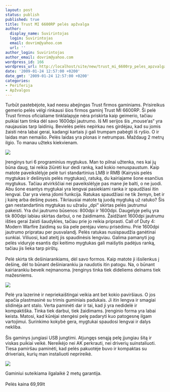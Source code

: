 ```yaml
---
layout: post
status: publish
published: true
title: Trust MI 6600RP pelės apžvalga
author:
  display_name: Suvirintojas
  login: Suvirintojas
  email: dovrim@yahoo.com
  url: ''
author_login: Suvirintojas
author_email: dovrim@yahoo.com
wordpress_id: 166
wordpress_url: http://localhost/site/new/trust_mi_6600rp_peles_apzvalga/
date: '2009-01-24 12:57:00 +0200'
date_gmt: '2009-01-24 12:57:00 +0200'
categories:
- Periferija
- Apžvalgos
---
```

<p>Turbūt pastebėjote, kad neesu abejingas Trust firmos gaminiams. Prisireikus gemerio pelės vėlgi rinkausi šios firmos gaminį Trust MI 6600RP. Ši pelė Trust firmos oficialiame tinklalapyje nėra priskirta kaip geimerio, tačiau puikiai tam tinka dėl savo 1600dpi jautrumo. Iš MI serijos šis „mouse‘as“ yra naujausias tarp laidinių. Bevielės pelės nepirkau nes girdėjau, kad su jomis žaisti nėra labai gerai, kadangi kartais ji gali trumpam pabėgti iš ryšio. O ir laidas man nemaišo. Pelės laidas yra plonas ir netrumpas. Maždaug 2 metrų ilgio. To manau užteks kiekvienam.  </p>
<p><img src="http://www.trust.com/_images/products/500/15139-1.jpg" /></p>
<p>Įrenginys turi 6 programinius mygtukus. Man to pilnai užtenka, nes kai jų būna daug, tai reikia žiūrėti kur dedi ranką, kad kokio nenuspaustum. Kaip matote paveikslėlyje pelė turi standartinius LMB ir RMB (Kairysis pelės mygtukas ir dešinysis pelės mygtukas), ratuką, du  kairiajame šone esančius mygtukus. Tačiau atvirkščiai nei paveikslėlyje pas mane jie balti, o ne juodi. Abu šone esantys mygtukai yra lengvai pasiekiami ranka ir spaudžiasi itin lengvai. Dar yra viena įdomi funkcija. Ratukas spaudžiasi ne tik žemyn, bet ir į kairę arba dešinę puses. Tikriausiai matote tą juodą mygtuką už ratuko? Šis gan nestandartinis mygtukas su užrašu „dpi“ skirtas pelės jautrumui pakeisti. Yra dvi jautrumo būsenos: 800dpi ir 1600dpi. Daugelyje pelių yra tik 800dpi labiau skirtas darbui, o ne žaidimams. Žaidžiant 1600dpi jautrumu išties gerai žaisti šaudykles, tačiau prie jo reikia priprasti. Call of Duty 4: Modern Warfire žaidimą su šia pele perėjau vienu prisėdimu. Prie 1600dpi jautrumo pripratau per pusvalandį. Pelės ratukas nusispaudžia ganėtinai sunkiai. Viliuosi, kad ateitį jis spaudinėsis lengviau. Galima pamanyti jog pelės viduryje esantis dpi keitimo mygtukas gali maišytis padėjus ranką, tačiau jis lieka tarp pirštų.<br />
<br />Pelė skirta tik dešiniarankiams, dėl savo formos. Kaip matote ji išsilenkus į dešinę, dėl to būnant dešiniarankiu ja naudotis itin patogu. Na, o būnant kairiarankiu beveik neįmanoma. Įrenginys tinka tiek dideliems delnams tiek mažesniems.</p>
<p><img src="http://www.trust.com/_images/products/500/15139-4.jpg" /></p>
<p>Pelė yra lazerinė ir nepriekaištingai veikia ant bet kokio paviršiaus. O jos apačia plastmasinė su trimis guminiais padukais.  Ji itin lengva ir smagiai slidinėja ant stalo.  Verta paminėti dar ir tai, kad ji yra nedidelė ir kompaktiška. Tinka tiek darbui, tiek žaidimams. Įrenginio forma yra labai keista. Matosi, kad kūrėjai stengėsi pelę padaryti kuo patogesnę ilgam vartojimui. Surinkimo kokybė gera, mygtukai spaudosi lengvai ir dalys nekliba.<br />
<br />Šis gaminys jungiasi  USB jungtimi. Atjungęs senąją pelę įjungiau šitą ir viskas puikiai veikė. Nereikėjo nei AK perkrauti, nei driverių suinstaliuoti. Tiesa pamiršau paminėti, kad pelės pakuotėje buvo ir kompaktas su driveriais, kurių man instaliuoti neprireikė.</p>
<p><img src="http://www.trust.com/_images/products/500/15139-3.jpg" /></p>
<p>Gaminiui suteikiama ilgalaikė 2 metų garantija.<br />
<br />Pelės kaina 69,99lt</p>

